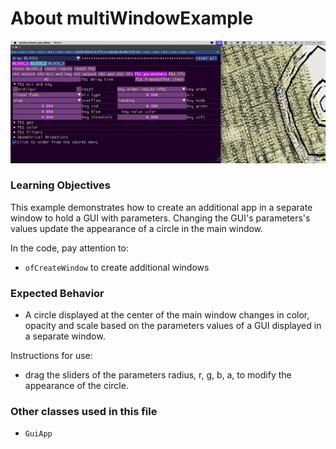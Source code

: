 # About multiWindowExample

![Screenshot of multiWindowExample](./multiWindowExample.png)


### Learning Objectives

This example demonstrates how to create an additional app in a separate window to hold a GUI with parameters. Changing the GUI's parameters's values update the appearance of a circle in the main window.

In the code, pay attention to: 

* ```ofCreateWindow``` to create additional windows



### Expected Behavior

* A circle displayed at the center of the main window changes in color, opacity and scale based on the parameters values of a GUI displayed in a separate window.



Instructions for use:

* drag the sliders of the parameters radius, r, g, b, a, to modify the appearance of the circle.

 

### Other classes used in this file

* ```GuiApp```


